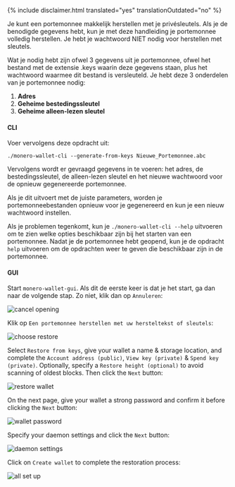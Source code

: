 {% include disclaimer.html translated="yes" translationOutdated="no" %}

Je kunt een portemonnee makkelijk herstellen met je privésleutels. Als je de
benodigde gegevens hebt, kun je met deze handleiding je portemonnee volledig
herstellen. Je hebt je wachtwoord NIET nodig voor herstellen met sleutels.

Wat je nodig hebt zijn ofwel 3 gegevens uit je portemonnee, ofwel het
bestand met de extensie .keys waarin deze gegevens staan, plus het
wachtwoord waarmee dit bestand is versleuteld. Je hebt deze 3 onderdelen van
je portemonnee nodig:

1. **Adres**
2. **Geheime bestedingssleutel**
3. **Geheime alleen-lezen sleutel**


#### CLI

Voer vervolgens deze opdracht uit:

`./monero-wallet-cli --generate-from-keys Nieuwe_Portemonnee.abc`

Vervolgens wordt er gevraagd gegevens in te voeren: het adres, de
bestedingssleutel, de alleen-lezen sleutel en het nieuwe wachtwoord voor de
opnieuw gegenereerde portemonnee.

Als je dit uitvoert met de juiste parameters, worden je portemonneebestanden
opnieuw voor je gegenereerd en kun je een nieuw wachtwoord instellen.

Als je problemen tegenkomt, kun je `./monero-wallet-cli --help` uitvoeren om
te zien welke opties beschikbaar zijn bij het starten van een
portemonnee. Nadat je de portemonnee hebt geopend, kun je de opdracht `help`
uitvoeren om de opdrachten weer te geven die beschikbaar zijn in de
portemonnee.

#### GUI

Start `monero-wallet-gui`. Als dit de eerste keer is dat je het start, ga
dan naar de volgende stap. Zo niet, klik dan op `Annuleren`:

![cancel
opening](/img/resources/user-guides/en/restore_from_keys/cancel-opening.avif)

Klik op `Een portemonnee herstellen met uw hersteltekst of sleutels`:

![choose
restore](/img/resources/user-guides/en/restore_from_keys/choose-restore.avif)

Select `Restore from keys`, give your wallet a name & storage location, and
complete the `Account address (public)`, `View key (private)` & `Spend key
(private)`. Optionally, specify a `Restore height (optional)` to avoid
scanning of oldest blocks. Then click the `Next` button:

![restore
wallet](/img/resources/user-guides/en/restore_from_keys/restore-wallet.avif)

On the next page, give your wallet a strong password and confirm it before
clicking the `Next` button:

![wallet
password](/img/resources/user-guides/en/restore_from_keys/wallet-password.avif)

Specify your daemon settings and click the `Next` button:

![daemon
settings](/img/resources/user-guides/en/restore_from_keys/daemon-settings.avif)

Click on `Create wallet` to complete the restoration process:

![all set
up](/img/resources/user-guides/en/restore_from_keys/all-set-up.avif)
